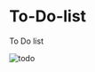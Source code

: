 # To-Do-list
To Do list

![todo](https://github.com/AvdeevMakc/To-Do-list/assets/100211195/fe8797c2-88a1-428c-ba9e-bf82c7322459)
